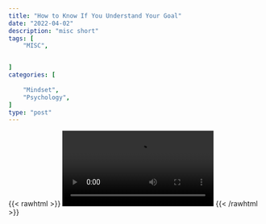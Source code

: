 ```yaml
---
title: "How to Know If You Understand Your Goal"
date: "2022-04-02"
description: "misc short"
tags: [
    "MISC",


]
categories: [
    
    "Mindset",
    "Psychology",
]
type: "post"
---
```

{{< rawhtml >}}
    <video width="auto" height="auto" controls>
        <source src="https://clips.dev00ps.com/MISC/How%20to%20know%20if%20you%20understand%20your%20goal%21%20shorts%20motivation%20inspiration%20success.mp4" type="video/mp4"> 
    </video>
{{< /rawhtml >}}